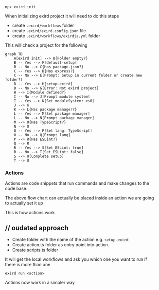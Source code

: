 ```
npx exird init
```

When initializing exird project it will need to do this steps

- create `.exird/workflows` folder
- create `.exird/exird.config.json` file
- create `.exird/workflows/exirdjs.yml` folder

This will check a project for the following

```mermaid
graph TD
    A[exird init] --> B{Folder empty?}
    B -- Yes --> F[default-setup]
    B -- No --> C{Has package.json?}
    C -- Yes --> D{Has express?}
    C -- No --> E[Prompt: Setup in current folder or create new folder?]
    D -- Yes --> H[setup-exird]
    D -- No --> G[Error: Not exird project]
    H --> I{Module defined?}
    I -- No --> J[Prompt module system]
    I -- Yes --> K[Set moduleSystem: es6]
    J --> K
    K --> L{Has package manager?}
    L -- Yes --> M[Set package manager]
    L -- No --> N[Prompt package manager]
    M --> O{Has TypeScript?}
    N --> O
    O -- Yes --> P[Set lang: TypeScript]
    O -- No --> Q[Prompt lang]
    P --> R{Has ESLint?}
    Q --> R
    R -- Yes --> S[Set ESLint: true]
    R -- No --> T[Set ESLint: false]
    S --> U[Complete setup]
    T --> U

```

### Actions

Actions are code snippets that run commands and make changes to the code base.

The above flow chart can actually be placed inside an action
we are going to actually set it up

This is how actions work

## // oudated approach

- Create folder with the name of the action e.g. `setup-exird`
- Create action.ts folder as entry point into action.
- Create scripts.ts folder

It will get the local workflows and ask you which one you want to run if
there is more than one

```
exird run <action>
```

Actions now work in a simpler way
